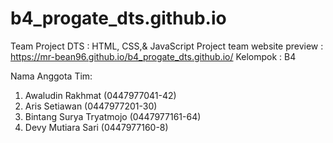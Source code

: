 # b4_progate_dts.github.io

Team Project DTS : HTML, CSS,& JavaScript
Project team website preview : https://mr-bean96.github.io/b4_progate_dts.github.io/
Kelompok : B4

Nama Anggota Tim:
1. Awaludin Rakhmat         (0447977041-42)
2. Aris Setiawan            (0447977201-30)
3. Bintang Surya Tryatmojo  (0447977161-64)
4. Devy Mutiara Sari        (0447977160-8)
